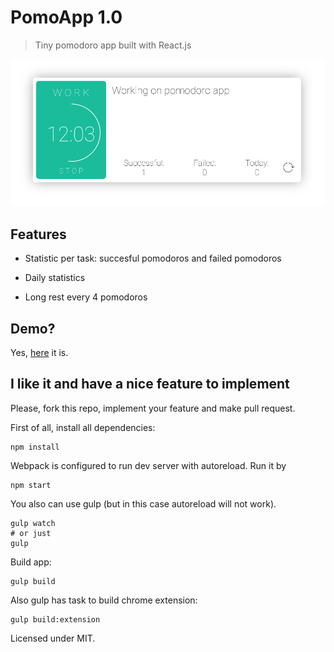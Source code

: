 # PomoApp 1.0

> Tiny pomodoro app built with React.js

![Screenshot](https://raw.githubusercontent.com/OlegWock/pomoapp/master/screen.png)

## Features

* Statistic per task: succesful pomodoros and failed pomodoros

* Daily statistics 

* Long rest every 4 pomodoros 

## Demo?

Yes, [here](http://olegwock.github.io/pomodoroapp/) it is.

## I like it and have a nice feature to implement

Please, fork this repo, implement your feature and make pull request. 

First of all, install all dependencies:

```
npm install
```

Webpack is configured to run dev server with autoreload. Run it by 

```
npm start
```

You also can use gulp (but in this case autoreload will not work).

```
gulp watch 
# or just 
gulp
```

Build app:

```
gulp build
```

Also gulp has task to build chrome extension:

```
gulp build:extension
```

Licensed under MIT.